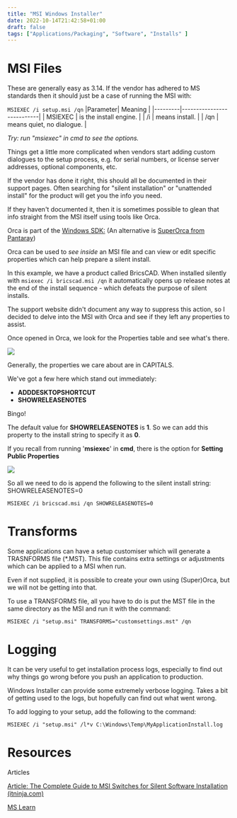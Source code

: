 ```yaml
---
title: "MSI Windows Installer"
date: 2022-10-14T21:42:58+01:00
draft: false
tags: ["Applications/Packaging", "Software", "Installs" ] 
---
```


# MSI Files

These are generally easy as 3.14. If the vendor has adhered to MS standards then it should just be a case of running the MSI with:

`MSIEXEC /i setup.msi /qn`
|Parameter| Meaning |
|---------|---------------------------|
| MSIEXEC | is the install engine.    |
| /i      | means install.            |
| /qn     | means quiet, no dialogue. |

*Try: run "msiexec" in cmd to see the options.*

Things get a little more complicated when vendors start adding custom dialogues to the setup process, e.g. for serial numbers, or license server addresses, optional components, etc.

If the vendor has done it right, this should all be documented in their support pages. Often searching for "silent installation" or "unattended install" for the product will get you the info you need.

If they haven't documented it, then it is sometimes possible to glean that info straight from the MSI itself using tools like Orca.

Orca is part of the [Windows SDK:](https://docs.microsoft.com/en-us/windows/win32/msi/orca-exe)
(An alternative is [SuperOrca from Pantaray](http://www.pantaray.com/msi_super_orca.html))

Orca can be used to *see inside* an MSI file and can view or edit specific properties which can help prepare a silent install.

In this example, we have a product called BricsCAD. When installed silently with `msiexec /i bricscad.msi /qn` it automatically opens up release notes at the end of the install sequence - which defeats the purpose of silent installs.

The support website didn't document any way to suppress this action, so I decided to delve into the MSI with Orca and see if they left any properties to assist.

Once opened in Orca, we look for the Properties table and see what's there.

![](/MSI-image1.png)

Generally, the properties we care about are in CAPITALS.

We've got a few here which stand out immediately:
-   **ADDDESKTOPSHORTCUT**
-   **SHOWRELEASENOTES**

Bingo!

The default value for **SHOWRELEASENOTES** is **1**. So we can add this property to the install string to specify it as **0**.

If you recall from running '**msiexec**' in **cmd**, there is the option for **Setting Public Properties**

![](/MSI-image2.png)

So all we need to do is append the following to the silent install string: SHOWRELEASENOTES=0

`MSIEXEC /i bricscad.msi /qn SHOWRELEASENOTES=0`


# Transforms

Some applications can have a setup customiser which will generate a TRASNFORMS file (*.MST). This file contains extra settings or adjustments which can be applied to a MSI when run.

Even if not supplied, it is possible to create your own using (Super)Orca, but we will not be getting into that.

To use a TRANSFORMS file, all you have to do is put the MST file in the same directory as the MSI and run it with the command:

`MSIEXEC /i "setup.msi" TRANSFORMS="customsettings.mst" /qn`

# Logging

It can be very useful to get installation process logs, especially to find out why things go wrong before you push an application to production.

Windows Installer can provide some extremely verbose logging. Takes a bit of getting used to the logs, but hopefully can find out what went wrong.

To add logging to your setup, add the following to the command:

`MSIEXEC /i "setup.msi" /l*v C:\Windows\Temp\MyApplicationInstall.log`


# Resources
Articles

[Article: The Complete Guide to MSI Switches for Silent Software Installation (itninja.com)](https://www.itninja.com/blog/view/the-complete-guide-to-msi-switches-for-silent-software-installation)

[MS Learn](https://learn.microsoft.com/en-us/windows-server/administration/windows-commands/msiexec)